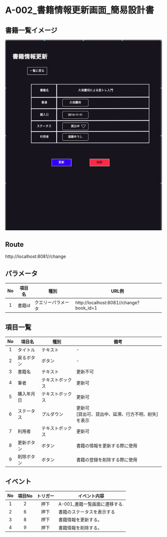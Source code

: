 # A-002_書籍情報更新画面_簡易設計書

## 書籍一覧イメージ

![画面イメージ](./images/A-2.png)

##  Route

http://localhost:8081//change

## パラメータ

| No | 項目名 | 種別 | URL例 |
| :---: | --- | --- | --- |
| 1 | 書籍id | クエリーパラメータ | http://localhost:8081//change?book_id=1|

## 項目一覧

| No | 項目名 | 種別 | 備考 |
| :---: | --- | --- | --- |
| 1 | タイトル | テキスト | - |
| 2 | 戻るボタン | ボタン | - |
| 3 | 書籍名 | テキスト | 更新不可 |
| 4 | 筆者 | テキストボックス | 更新可 |
| 5 | 購入年月日 | テキストボックス | 更新可 |
| 6 | ステータス | プルダウン | 更新可<br>[貸出可、貸出中、延滞、行方不明、紛失]を表示 |
| 7 | 利用者 | テキストボックス | 更新可 |
| 8 | 更新ボタン | ボタン| 書籍の情報を更新する際に使用 |
| 9 | 削除ボタン | ボタン| 書籍の登録を削除する際に使用 |

## イベント

| No | 項目No | トリガー | イベント内容 |
| :---: | :---: | :---: | --- |
| 1 | 2 | 押下 | A-001_書籍一覧画面に遷移する. |
| 2 | 6 | 押下 | 書籍のステータスを表示する |
| 3 | 8 | 押下 | 書籍情報を更新する。 |
| 4 | 9 | 押下 | 書籍情報を削除する。 |

